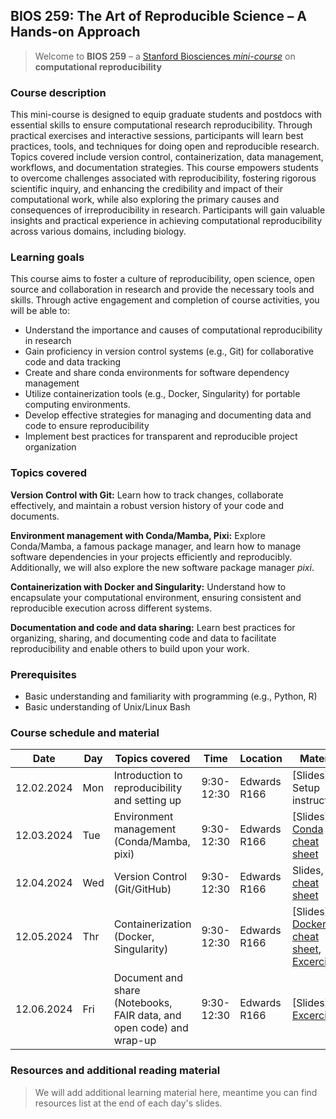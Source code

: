 ## BIOS 259: The Art of Reproducible Science – A Hands-on Approach
> Welcome to **BIOS 259** – a [Stanford Biosciences *mini-course*](https://explorecourses.stanford.edu/search?q=BIOS+259&view=catalog&page=0&filter-coursestatus-Active=on&academicYear=20242025) on **computational reproducibility**

### Course description

This mini-course is designed to equip graduate students and postdocs with essential skills to ensure computational research reproducibility. Through practical exercises and interactive sessions, participants will learn best practices, tools, and techniques for doing open and reproducible research. Topics covered include version control, containerization, data management, workflows, and documentation strategies. This course empowers students to overcome challenges associated with reproducibility, fostering rigorous scientific inquiry, and enhancing the credibility and impact of their computational work, while also exploring the primary causes and consequences of irreproducibility in research. Participants will gain valuable insights and practical experience in achieving computational reproducibility across various domains, including biology.

### Learning goals

This course aims to foster a culture of reproducibility, open science, open source and collaboration in research and provide the necessary tools and skills. Through active engagement and completion of course activities, you will be able to:

- Understand the importance and causes of computational reproducibility in research
- Gain proficiency in version control systems (e.g., Git) for collaborative code and data tracking
- Create and share conda environments for software dependency management
- Utilize containerization tools (e.g., Docker, Singularity) for portable computing environments.
- Develop effective strategies for managing and documenting data and code to ensure reproducibility
- Implement best practices for transparent and reproducible project organization

### Topics covered

**Version Control with Git:** Learn how to track changes, collaborate effectively, and maintain a robust version history of your code and documents.

**Environment management with Conda/Mamba, Pixi:** Explore Conda/Mamba, a famous package manager, and learn how to manage software dependencies in your projects efficiently and reproducibly. Additionally, we will also explore the new software package manager *pixi*.

**Containerization with Docker and Singularity:**
Understand how to encapsulate your computational environment, ensuring consistent and reproducible execution across different systems.

**Documentation and code and data sharing:**
Learn best practices for organizing, sharing, and documenting code and data to facilitate reproducibility and enable others to build upon your work.

### Prerequisites
- Basic understanding and familiarity with programming (e.g., Python, R)
- Basic understanding of Unix/Linux Bash

### Course schedule and material

| Date       | Day     | Topics covered                               | Time     | Location    | Material                |
|------------|---------|-----------------------------------------------|----------|-------------|-------------------------|
| 12.02.2024 | Mon  | Introduction to reproducibility and setting up | 9:30-12:30 | Edwards R166 | [Slides], Setup instructions |
| 12.03.2024 | Tue  | Environment management (Conda/Mamba, pixi) | 9:30-12:30 | Edwards R166       | [Slides], [Conda cheat sheet]([/03-env-conda/conda-cheatsheet.pdf](https://docs.conda.io/projects/conda/en/4.6.0/_downloads/52a95608c49671267e40c689e0bc00ca/conda-cheatsheet.pdf)) |
| 12.04.2024 | Wed | Version Control (Git/GitHub)                   | 9:30-12:30 | Edwards R166       | Slides, [Git cheat sheet](https://education.github.com/git-cheat-sheet-education.pdf) |
| 12.05.2024 | Thr  | Containerization (Docker, Singularity)          | 9:30-12:30 | Edwards R166       | [Slides], [Docker cheat sheet](https://docs.docker.com/get-started/docker_cheatsheet.pdf), [Excercise](/04-containers/) |
| 12.06.2024 | Fri  | Document and share (Notebooks, FAIR data, and open code) and wrap-up | 9:30-12:30 | Edwards R166 | [Slides], [Excercise](/06-docs-sharing/) |

### Resources and additional reading material
> We will add additional learning material here, meantime you can find resources list at the end of each day's slides.
